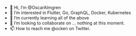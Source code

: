 - 👋 Hi, I’m @OscarAlmgren
- 👀 I’m interested in Flutter, Go, GraphQL, Docker, Kubernetes
- 🌱 I’m currently learning all of the above
- 💞️ I’m looking to collaborate on ... nothing at this moment.
- 📫 How to reach me @ocken on Twitter. 

<!---
OscarAlmgren/OscarAlmgren is a ✨ special ✨ repository because its `README.md` (this file) appears on your GitHub profile.
You can click the Preview link to take a look at your changes.
--->
